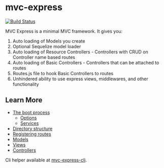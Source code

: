 # mvc-express

[![Build Status](https://travis-ci.org/pajtai/mvc-express.png?branch=master)](https://travis-ci.org/pajtai/mvc-express)

MVC Express is a minimal MVC framework. It gives you:

1. Auto loading of Models you create
1. Optional Sequelize model loader 
1. Auto loading of Resource Controllers - Controllers with CRUD on Controller name based routes
1. Auto loading of Basic Controllers - Controllers that can be attached to routes
1. Routes.js file to hook Basic Controllers to routes
1. Unhindered ability to use express views, middlewares, and other functionality

## Learn More

* [The boot process](/mvc-express/boot)
    * [Options](/mvc-express/options)
    * [Services](/mvc-express/services)
* [Directory structure](/mvc-express/folders)
* [Registering routes](/mvc-express/routes)
* [Models](/mvc-express/models)
* [Views](/mvc-express/views)
* [Controllers](/mvc-express/controllers)

Cli helper available at [mvc-express-cli](https://github.com/pajtai/mvc-express-cli).
